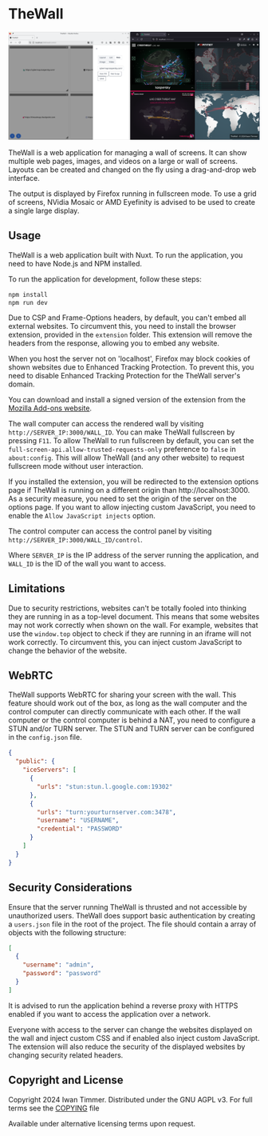 # TheWall

![Screenshot](docs/images/screenshot.png)

TheWall is a web application for managing a wall of screens.
It can show multiple web pages, images, and videos on a large or wall of screens.
Layouts can be created and changed on the fly using a drag-and-drop web interface.

The output is displayed by Firefox running in fullscreen mode.
To use a grid of screens, NVidia Mosaic or AMD Eyefinity is advised to be used to create a single large display.

## Usage

TheWall is a web application built with Nuxt.
To run the application, you need to have Node.js and NPM installed.

To run the application for development, follow these steps:
```
npm install
npm run dev
```

Due to CSP and Frame-Options headers, by default, you can't embed all external websites.
To circumvent this, you need to install the browser extension, provided in the `extension` folder.
This extension will remove the headers from the response, allowing you to embed any website.

When you host the server not on 'localhost', Firefox may block cookies of shown websites due to Enhanced Tracking Protection.
To prevent this, you need to disable Enhanced Tracking Protection for the TheWall server's domain.

You can download and install a signed version of the extension from the [Mozilla Add-ons website](https://addons.mozilla.org/en-US/firefox/addon/thewall/).

The wall computer can access the rendered wall by visiting `http://SERVER_IP:3000/WALL_ID`.
You can make TheWall fullscreen by pressing `F11`.
To allow TheWall to run fullscreen by default, you can set the `full-screen-api.allow-trusted-requests-only` preference to `false` in `about:config`.
This will allow TheWall (and any other website) to request fullscreen mode without user interaction.

If you installed the extension, you will be redirected to the extension options page if TheWall is running on a different origin than http://localhost:3000.
As a security measure, you need to set the origin of the server on the options page.
If you want to allow injecting custom JavaScript, you need to enable the `Allow JavaScript injects` option.

The control computer can access the control panel by visiting `http://SERVER_IP:3000/WALL_ID/control`.

Where `SERVER_IP` is the IP address of the server running the application, and `WALL_ID` is the ID of the wall you want to access.

## Limitations

Due to security restrictions, websites can't be totally fooled into thinking they are running in as a top-level document.
This means that some websites may not work correctly when shown on the wall.
For example, websites that use the `window.top` object to check if they are running in an iframe will not work correctly.
To circumvent this, you can inject custom JavaScript to change the behavior of the website.

## WebRTC

TheWall supports WebRTC for sharing your screen with the wall.
This feature should work out of the box, as long as the wall computer and the control computer can directly communicate with each other.
If the wall computer or the control computer is behind a NAT, you need to configure a STUN and/or TURN server.
The STUN and TURN server can be configured in the `config.json` file.

```json
{
  "public": {
    "iceServers": [
      {
        "urls": "stun:stun.l.google.com:19302"
      },
      {
        "urls": "turn:yourturnserver.com:3478",
        "username": "USERNAME",
        "credential": "PASSWORD"
      }
    ]
  }
}
```

## Security Considerations

Ensure that the server running TheWall is thrusted and not accessible by unauthorized users.
TheWall does support basic authentication by creating a `users.json` file in the root of the project.
The file should contain a array of objects with the following structure:
```json
[
  {
    "username": "admin",
    "password": "password"
  }
]
```

It is advised to run the application behind a reverse proxy with HTTPS enabled if you want to access the application over a network.

Everyone with access to the server can change the websites displayed on the wall and inject custom CSS and if enabled also inject custom JavaScript.
The extension will also reduce the security of the displayed websites by changing security related headers.

## Copyright and License
Copyright 2024 Iwan Timmer.
Distributed under the GNU AGPL v3.
For full terms see the [COPYING](COPYING) file

Available under alternative licensing terms upon request.
